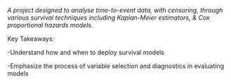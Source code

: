 *A project designed to analyse time-to-event data, with censoring, through various survival techniques including Kaplan-Meier estimators, & Cox proportional hazards models.*

Key Takeaways:

-Understand how and when to deploy survival models

-Emphasize the process of variable selection and diagnostics in evaluating models
